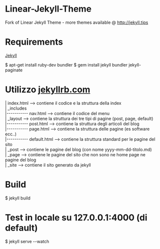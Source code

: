 # Linear-Jekyll-Theme
Fork of Linear Jekyll Theme - more themes available @ http://jekyll.tips

# Requirements

[Jekyll](https://jekyllrb.com/) 

$ apt-get install ruby-dev bundler
$ gem install jekyll bundler jekyll-paginate

# Utilizzo [jekyllrb.com](https://jekyllrb.com/docs/structure/)

| index.html --> contiene il codice e la struttura della index   
| _includes  
|----------- nav.html --> contiene il codice del menu  
| _layout --> contiene la struttura dei tre tipi di pagine (post, page, default)  
|----------- post.html --> contiene la struttura degli articoli del blog  
|----------- page.html --> contiene la struttura delle pagine (es software ecc..)  
|----------- default.html --> contiene la struttura standard per le pagine del sito  
| _post --> contiene le pagine del blog (con nome yyyy-mm-dd-titolo.md)  
| _page --> contiene le pagine del sito che non sono ne home page ne pagine del blog  
| _site --> contiene il sito generato da jekyll  

# Build

$ jekyll build

# Test in locale su 127.0.0.1:4000 (di default)

$ jekyll serve --watch
